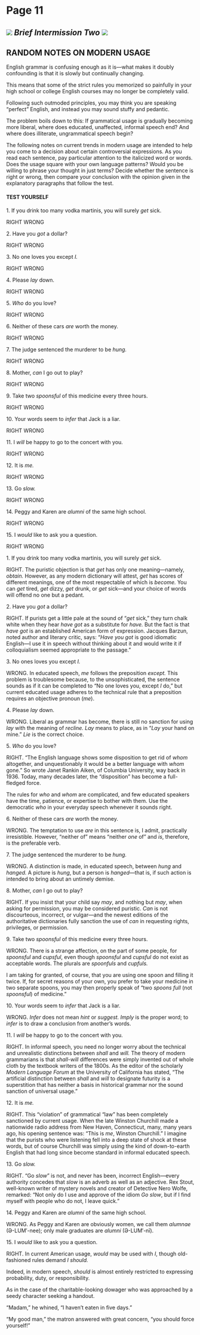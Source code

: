 # Page 11

## ![](blob:moz-extension://95c76d74-e490-4d6a-85ca-b2d3597fcaba/8c50553a-5758-47b2-96d2-1b0f12c030f4) _Brief Intermission Two_ ![](blob:moz-extension://95c76d74-e490-4d6a-85ca-b2d3597fcaba/6c0ba349-be66-4d7e-a3c9-d671e2dc9d8a) <a href="#page76" id="page76"></a>

## RANDOM NOTES ON MODERN USAGE

English grammar is confusing enough as it is—what makes it doubly confounding is that it is slowly but continually changing.

This means that some of the strict rules you memorized so painfully in your high school or college English courses may no longer be completely valid.

Following such outmoded principles, you may think you are speaking “perfect” English, and instead you may sound stuffy and pedantic.

The problem boils down to this: If grammatical usage is gradually becoming more liberal, where does educated, unaffected, informal speech end? And where does illiterate, ungrammatical speech begin?

The following notes on current trends in modern usage are intended to help you come to a decision about certain controversial expressions. As you read each sentence, pay particular attention to the italicized word or words. Does the usage square with your own language patterns? Would you be willing to phrase your thought in just terms? Decide whether the sentence is right or wrong, then compare your conclusion with the opinion given in the explanatory paragraphs that follow the test.

#### TEST YOURSELF <a href="#page77" id="page77"></a>

&#x20; 1\. If you drink too many vodka martinis, you will surely _get_ sick.

RIGHT      WRONG

&#x20; 2\. Have you _got_ a dollar?

RIGHT      WRONG

&#x20; 3\. No one loves you except _I._

RIGHT      WRONG

&#x20; 4\. Please _lay_ down.

RIGHT      WRONG

&#x20; 5\. _Who_ do you love?

RIGHT      WRONG

&#x20; 6\. Neither of these cars _are_ worth the money.

RIGHT      WRONG

&#x20; 7\. The judge sentenced the murderer to be _hung._

RIGHT      WRONG

&#x20; 8\. Mother, _can_ I go out to play?

RIGHT      WRONG

&#x20; 9\. Take two _spoonsful_ of this medicine every three hours.

RIGHT      WRONG

10\. Your words seem to _infer_ that Jack is a liar.

RIGHT      WRONG

11\. I _will_ be happy to go to the concert with you.

RIGHT      WRONG

12\. It is _me._

RIGHT      WRONG

13\. Go _slow._

RIGHT      WRONG

14\. Peggy and Karen are _alumni_ of the same high school.

RIGHT      WRONG

15\. I _would_ like to ask you a question.

RIGHT      WRONG

&#x20; 1\. If you drink too many vodka martinis, you will surely _get_ sick.

RIGHT. The puristic objection is that _get_ has only one meaning—namely, _obtain._ However, as any modern dictionary will attest, _get_ has scores of different meanings, one of the most respectable of which is _become._ You can _get_ tired, _get_ dizzy, _get_ drunk, or _get_ sick—and your choice of words will offend no one but a pedant.

2\. Have you _got_ a dollar?

RIGHT. If purists get a little pale at the sound of “_get_ sick,” they turn chalk white when they hear _have got_ as a substitute for _have._ But the fact is that _have got_ is an established American form of expression. Jacques Barzun, noted author and literary critic, says: “_Have you got_ is good idiomatic English—I use it in speech without thinking about it and would write it if colloquialism seemed appropriate to the passage.”

&#x20; 3\. No ones loves you except _I._

WRONG. In educated speech, _me_ follows the preposition _except._ This problem is troublesome because, to the unsophisticated, the sentence sounds as if it can be completed to “No one loves you, except _I_ do,” but current educated usage adheres to the technical rule that a preposition requires an objective pronoun (_me_).

&#x20; 4\. Please _lay_ down.

WRONG. Liberal as grammar has become, there is still no sanction for using _lay_ with the meaning of _recline. Lay_ means to place, as in “_Lay_ your hand on mine.” _Lie_ is the correct choice.

&#x20; 5\. _Who_ do you love?

RIGHT. “The English language shows some disposition to get rid of _whom_ altogether, and unquestionably it would be a better language with _whom_ gone.” So wrote Janet Rankin Aiken, of Columbia University, way back in 1936. Today, many decades later, the “disposition” has become a full-fledged force.

The rules for _who_ and _whom_ are complicated, and few educated speakers have the time, patience, or expertise to bother with them. Use the democratic _who_ in your everyday speech whenever it sounds right.

&#x20; 6\. Neither of these cars _are_ worth the money.

WRONG. The temptation to use _are_ in this sentence is, I admit, practically irresistible. However, “neither of” means “neither _one_ of” and _is_, therefore, is the preferable verb.

&#x20; 7\. The judge sentenced the murderer to be _hung._

WRONG. A distinction is made, in educated speech, between _hung_ and _hanged._ A picture is _hung_, but a person is _hanged_—that is, if such action is intended to bring about an untimely demise.

&#x20; 8\. Mother, _can_ I go out to play?

RIGHT. If you insist that your child say _may_, and nothing but _may_, when asking for permission, you may be considered puristic. _Can_ is not discourteous, incorrect, or vulgar—and the newest editions of the authoritative dictionaries fully sanction the use of _can_ in requesting rights, privileges, or permission.

&#x20; 9\. Take two _spoonsful_ of this medicine every three hours.

WRONG. There is a strange affection, on the part of some people, for _spoonsful_ and _cupsful_, even though _spoonsful_ and _cupsful_ do not exist as acceptable words. The plurals are _spoonfuls_ and _cupfuls._

I am taking for granted, of course, that you are using one spoon and filling it twice. If, for secret reasons of your own, you prefer to take your medicine in two separate spoons, you may then properly speak of “two _spoons full_ (not _spoonsful_) of medicine.”

10\. Your words seem to _infer_ that Jack is a liar.

WRONG. _Infer_ does not mean _hint_ or _suggest. Imply_ is the proper word; to _infer_ is to draw a conclusion from another’s words.

11\. I _will_ be happy to go to the concert with you.

RIGHT. In informal speech, you need no longer worry about the technical and unrealistic distinctions between _shall_ and _will._ The theory of modern grammarians is that _shall-will_ differences were simply invented out of whole cloth by the textbook writers of the 1800s. As the editor of the scholarly _Modern Language Forum_ at the University of California has stated, “The artificial distinction between _shall_ and _will_ to designate futurity is a superstition that has neither a basis in historical grammar nor the sound sanction of universal usage.”

12\. It is _me._

RIGHT. This “violation” of grammatical “law” has been completely sanctioned by current usage. When the late Winston Churchill made a nationwide radio address from New Haven, Connecticut, many, many years ago, his opening sentence was: “This is _me_, Winston Churchill.” I imagine that the purists who were listening fell into a deep state of shock at these words, but of course Churchill was simply using the kind of down-to-earth English that had long since become standard in informal educated speech.

13\. Go _slow._

RIGHT. “Go _slow_” is not, and never has been, incorrect English—every authority concedes that _slow_ is an adverb as well as an adjective. Rex Stout, well-known writer of mystery novels and creator of Detective Nero Wolfe, remarked: “Not only do I use and approve of the idiom _Go slow_, but if I find myself with people who do not, I leave quick.”

14\. Peggy and Karen are _alumni_ of the same high school.

WRONG. As Peggy and Karen are obviously women, we call them _alumnae_ (Ə-LUM′-nee); only male graduates are _alumni_ (Ə-LUM′-nī).

15\. I _would_ like to ask you a question.

RIGHT. In current American usage, _would_ may be used with _I_, though old-fashioned rules demand _I should._

Indeed, in modern speech, _should_ is almost entirely restricted to expressing probability, duty, or responsibility.

As in the case of the charitable-looking dowager who was approached by a seedy character seeking a handout.

“Madam,” he whined, “I haven’t eaten in five days.”

“My good man,” the matron answered with great concern, “you should force yourself!”
